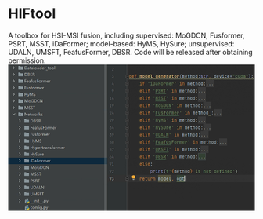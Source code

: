 # HIFtool
A toolbox for HSI-MSI fusion, including supervised: MoGDCN, Fusformer, PSRT, MSST, iDaFormer; model-based: HyMS, HySure; unsupervised: UDALN, UMSFT, FeafusFormer, DBSR.
Code will be released after obtaining permission.
![TITLE](https://github.com/Caoxuheng/imgs/blob/main/HIFtool/20240107214432.png)
